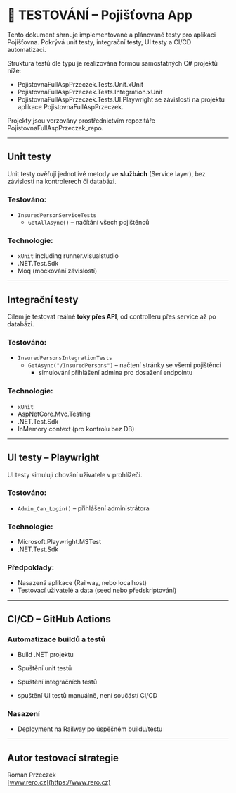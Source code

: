 # 🧪 TESTOVÁNÍ – Pojišťovna App

Tento dokument shrnuje implementované a plánované testy pro aplikaci Pojišťovna. Pokrývá unit testy, integrační testy, UI testy a CI/CD automatizaci.

Struktura testů dle typu je realizována formou samostatných C# projektů níže:
- PojistovnaFullAspPrzeczek.Tests.Unit.xUnit
- PojistovnaFullAspPrzeczek.Tests.Integration.xUnit
- PojistovnaFullAspPrzeczek.Tests.UI.Playwright
se závislostí na projektu aplikace PojistovnaFullAspPrzeczek.

Projekty jsou verzovány prostřednictvím repozitáře PojistovnaFullAspPrzeczek_repo.

---

## Unit testy

Unit testy ověřují jednotlivé metody ve **službách** (Service layer), bez závislosti na kontrolerech či databázi.

### Testováno:
- `InsuredPersonServiceTests`
  - `GetAllAsync()` – načítání všech pojištěnců

### Technologie:
- `xUnit` including runner.visualstudio
- .NET.Test.Sdk
- Moq (mockování závislostí)

---

## Integrační testy

Cílem je testovat reálné **toky přes API**, od controlleru přes service až po databázi.

### Testováno:
- `InsuredPersonsIntegrationTests`
  - `GetAsync("/InsuredPersons")` – načtení stránky se všemi pojištěnci
	- simulování přihlášení admina pro dosažení endpointu

### Technologie:
- `xUnit`
- AspNetCore.Mvc.Testing
- .NET.Test.Sdk
- InMemory context (pro kontrolu bez DB)

---

## UI testy – Playwright

UI testy simulují chování uživatele v prohlížeči.

### Testováno:
- `Admin_Can_Login()` – přihlášení administrátora

### Technologie:
- Microsoft.Playwright.MSTest
-  .NET.Test.Sdk

### Předpoklady:
- Nasazená aplikace (Railway, nebo localhost)
- Testovací uživatelé a data (seed nebo předskriptování)

---

## CI/CD – GitHub Actions 

### Automatizace buildů a testů
- Build .NET projektu
- Spuštění unit testů
- Spuštění integračních testů

- spuštění UI testů manuálně, není součástí CI/CD

### Nasazení
- Deployment na Railway po úspěšném buildu/testu

---

## Autor testovací strategie

Roman Przeczek  
[www.rero.cz](https://www.rero.cz)

